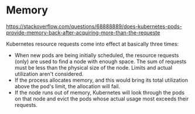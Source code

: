 # Memory
https://stackoverflow.com/questions/68888889/does-kubernetes-pods-provide-memory-back-after-acquiring-more-than-the-requeste

Kubernetes resource requests come into effect at basically three times:
- When new pods are being initially scheduled, the resource requests (only) are used to find a node with enough space. The sum of requests must be less than the physical size of the node. Limits and actual utilization aren't considered.
- If the process allocates memory, and this would bring its total utilization above the pod's limit, the allocation will fail.
- If the node runs out of memory, Kubernetes will look through the pods on that node and evict the pods whose actual usage most exceeds their requests.
